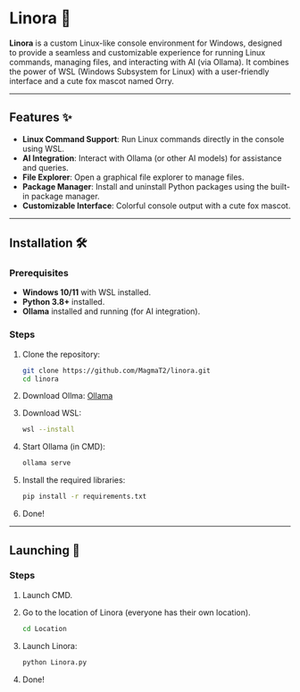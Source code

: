 # Linora 🦊

**Linora** is a custom Linux-like console environment for Windows, designed to provide a seamless and customizable experience for running Linux commands, managing files, and interacting with AI (via Ollama). It combines the power of WSL (Windows Subsystem for Linux) with a user-friendly interface and a cute fox mascot named Orry.

---

## Features ✨

- **Linux Command Support**: Run Linux commands directly in the console using WSL.
- **AI Integration**: Interact with Ollama (or other AI models) for assistance and queries.
- **File Explorer**: Open a graphical file explorer to manage files.
- **Package Manager**: Install and uninstall Python packages using the built-in package manager.
- **Customizable Interface**: Colorful console output with a cute fox mascot.

---

## Installation 🛠️

### Prerequisites
- **Windows 10/11** with WSL installed.
- **Python 3.8+** installed.
- **Ollama** installed and running (for AI integration).

### Steps
1. Clone the repository:
   ```bash
   git clone https://github.com/MagmaT2/linora.git
   cd linora
   
2. Download Ollma: [Ollama](https://ollama.ai/)
 
3. Download WSL:
   ```bash
   wsl --install
4. Start Ollama (in CMD):
   ```bash
   ollama serve
   
5. Install the required libraries:
   ```bash
   pip install -r requirements.txt
   
6. Done!

---

## Launching 🚀 

### Steps 

1. Launch CMD.

2. Go to the location of Linora (everyone has their own location).
   ```bash
   cd Location

3. Launch Linora:
   ```bash
   python Linora.py

4. Done!
